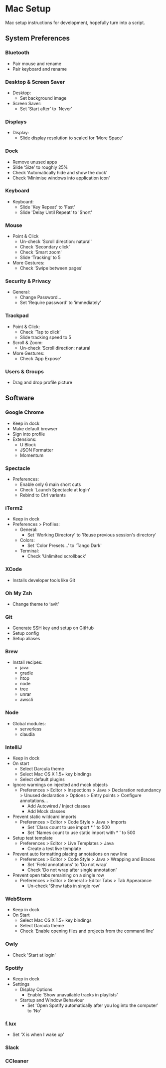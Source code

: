 Mac Setup
=========

Mac setup instructions for development, hopefully turn into a script.

System Preferences
------------------

### Bluetooth
- Pair mouse and rename
- Pair keyboard and rename

### Desktop & Screen Saver
- Desktop:
    - Set background image
- Screen Saver:
    - Set ‘Start after’ to 'Never'

### Displays
- Display:
    - Slide display resolution to scaled for ‘More Space’

### Dock
- Remove unused apps
- Slide ‘Size' to roughly 25%
- Check ‘Automatically hide and show the dock’
- Check ‘Minimise windows into application icon'

### Keyboard
- Keyboard:
    - Slide 'Key Repeat' to 'Fast'
    - Slide 'Delay Until Repeat' to 'Short'

### Mouse
- Point & Click
    - Un-check 'Scroll direction: natural'
    - Check ‘Secondary click’
    - Check ‘Smart zoom'
    - Slide ‘Tracking’ to 5
- More Gestures:
    - Check ’Swipe between pages'

### Security & Privacy
- General:
    - Change Password...
    - Set ‘Require password’ to ‘immediately'

### Trackpad
- Point & Click:
    - Check 'Tap to click’
    - Slide tracking speed to 5
- Scroll & Zoom:
    - Un-check ’Scroll direction: natural
- More Gestures:
    - Check ‘App Expose'

### Users & Groups
- Drag and drop profile picture

Software
--------

### Google Chrome
- Keep in dock
- Make default browser
- Sign into profile
- Extensions:
    - U Block
    - JSON Formatter
    - Momentum

### Spectacle
- Preferences:
    - Enable only 6 main short cuts
    - Check 'Launch Spectacle at login’
    - Rebind to Ctrl variants

### iTerm2
- Keep in dock
- Preferences > Profiles:
    - General:
        - Set 'Working Directory' to 'Reuse previous session's directory'
    - Colors:
        - Set ‘Color Presets…’ to ‘Tango Dark'
    - Terminal:
        - Check 'Unlimited scrollback'

### XCode
- Installs developer tools like Git

### Oh My Zsh
- Change theme to ‘avit'

### Git
- Generate SSH key and setup on GitHub
- Setup config
- Setup aliases

### Brew
- Install recipes:
    - java
    - gradle
    - htop
    - node
    - tree
    - unrar
    - awscli

### Node
- Global modules:
    - serverless
    - claudia 

### IntelliJ
- Keep in dock
- On start
    - Select Darcula theme
    - Select Mac OS X 1.5+ key bindings
    - Select default plugins
- Ignore warnings on injected and mock objects
    - Preferences > Editor > Inspections > Java > Declaration redundancy > Unused declaration > Options > Entry points > Configure annotations...
        - Add Autowired / Inject classes
        - Add Mock classes
- Prevent static wildcard imports
    - Preferences > Editor > Code Style > Java > Imports
        - Set 'Class count to use import * ' to 500
        - Set 'Names count to use static import with * ' to 500
- Setup test template
    - Preferences > Editor > Live Templates > Java
        - Create a test live template
- Prevent auto formatting placing annotations on new line
    - Preferences > Editor > Code Style > Java > Wrapping and Braces
        - Set 'Field annotations' to 'Do not wrap'
        - Check 'Do not wrap after single annotation'
- Prevent open tabs remaining on a single row
    - Preferences > Editor > General > Editor Tabs > Tab Appearance
        - Un-check 'Show tabs in single row'

### WebStorm
- Keep in dock
- On Start
    - Select Mac OS X 1.5+ key bindings
    - Select Darcula theme
    - Check 'Enable opening files and projects from the command line'
  
### Owly
- Check 'Start at login'

### Spotify
- Keep in dock
- Settings
    - Display Options
        - Enable 'Show unavailable tracks in playlists'
    - Startup and Window Behaviour
        - Set 'Open Spotify automatically after you log into the computer' to 'No' 

### f.lux
- Set 'X is when I wake up'

### Slack
### CCleaner
